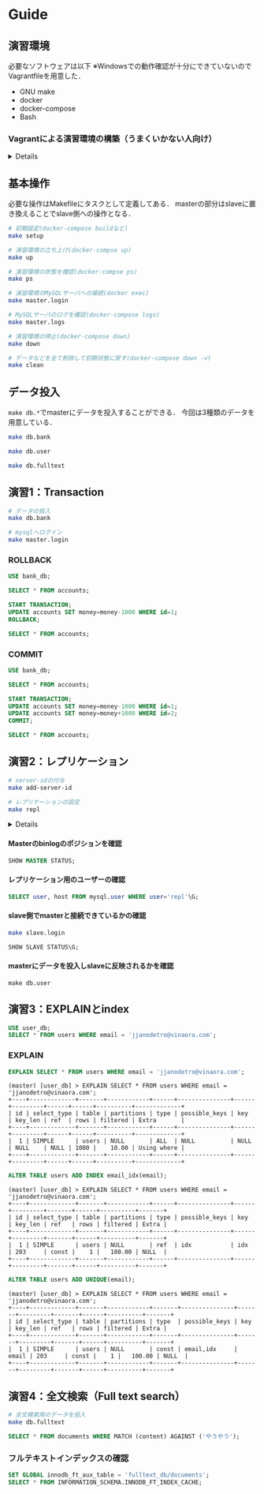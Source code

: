 # Guide

## 演習環境

必要なソフトウェアは以下
※Windowsでの動作確認が十分にできていないのでVagrantfileを用意した．

- GNU make
- docker
- docker-compose
- Bash

### Vagrantによる演習環境の構築（うまくいかない人向け）

<details>
<summary具体的な処理内容`(クリックで展開)</summary>

### Pluginのインストール

以下のプラグインをインストールしておく．

```bash
vagrant plugin install vagrant-vbguest
vagrant plugin install vagrant-docker-compose
```

### 仮想マシンの起動と接続

```bash
vagrant up
vagrant ssh
```

</details>

## 基本操作

必要な操作はMakefileにタスクとして定義してある．
masterの部分はslaveに置き換えることでslave側への操作となる．

```sh
# 初期設定(docker-compose buildなど)
make setup

# 演習環境の立ち上げ(docker-compse up)
make up

# 演習環境の状態を確認(docker-compse ps)
make ps

# 演習環境のMySQLサーバへの接続(docker exec)
make master.login

# MySQLサーバのログを確認(docker-compose logs)
make master.logs

# 演習環境の停止(docker-compose down)
make down

# データなどを全て削除して初期状態に戻す(docker-compose down -v)
make clean
```

## データ投入

`make db.*`でmasterにデータを投入することができる．
今回は3種類のデータを用意している．

```sh
make db.bank

make db.user

make db.fulltext
```

## 演習1：Transaction

```bash
# データの投入
make db.bank

# mysqlへログイン
make master.login
```

### ROLLBACK

```sql
USE bank_db;

SELECT * FROM accounts;

START TRANSACTION;
UPDATE accounts SET money=money-1000 WHERE id=1;
ROLLBACK;

SELECT * FROM accounts;
```

### COMMIT

```sql
USE bank_db;

SELECT * FROM accounts;

START TRANSACTION;
UPDATE accounts SET money=money-1000 WHERE id=1;
UPDATE accounts SET money=money+1000 WHERE id=2;
COMMIT;

SELECT * FROM accounts;
```

## 演習2：レプリケーション

```sh
# server-idの付与
make add-server-id

# レプリケーションの設定
make repl
```

<details>
<summary具体的な処理内容(クリックで展開)</summary>

#### master側でレプリケーション用のユーザを作成

```sql
CREATE USER 'repl'@'192.0.%.%' IDENTIFIED BY 'repl';
GRANT REPLICATION SLAVE ON *.* TO 'repl'@'192.0.%.%';
```

#### Slave側のレプリケーションの設定

```sql
CHANGE MASTER TO
  MASTER_HOST='mysql_master',
  MASTER_PORT=3306,
  MASTER_LOG_FILE='{masterのbinlogのファイル名}',
  MASTER_LOG_POS={binlogのポジション};
```

```sql
START SLAVE USER = 'repl' PASSWORD = 'repl';
```

</details>

#### Masterのbinlogのポジションを確認

```sql
SHOW MASTER STATUS;
```

#### レプリケーション用のユーザーの確認

```sql
SELECT user, host FROM mysql.user WHERE user='repl'\G;
```

#### slave側でmasterと接続できているかの確認

```sh
make slave.login
```

```sql
SHOW SLAVE STATUS\G;
```

#### masterにデータを投入しslaveに反映されるかを確認

```
make db.user
```

## 演習3：EXPLAINとindex

```sql
USE user_db;
SELECT * FROM users WHERE email = 'jjanodetro@vinaora.com';
```

### EXPLAIN

```sql
EXPLAIN SELECT * FROM users WHERE email = 'jjanodetro@vinaora.com';
```

```
(master) [user_db] > EXPLAIN SELECT * FROM users WHERE email = 'jjanodetro@vinaora.com';
+----+-------------+-------+------------+------+---------------+------+---------+------+------+----------+-------------+
| id | select_type | table | partitions | type | possible_keys | key  | key_len | ref  | rows | filtered | Extra       |
+----+-------------+-------+------------+------+---------------+------+---------+------+------+----------+-------------+
|  1 | SIMPLE      | users | NULL       | ALL  | NULL          | NULL | NULL    | NULL | 1000 |    10.00 | Using where |
+----+-------------+-------+------------+------+---------------+------+---------+------+------+----------+-------------+
```

```sql
ALTER TABLE users ADD INDEX email_idx(email);
```

```
(master) [user_db] > EXPLAIN SELECT * FROM users WHERE email = 'jjanodetro@vinaora.com';
+----+-------------+-------+------------+------+---------------+------+---------+-------+------+----------+-------+
| id | select_type | table | partitions | type | possible_keys | key  | key_len | ref   | rows | filtered | Extra |
+----+-------------+-------+------------+------+---------------+------+---------+-------+------+----------+-------+
|  1 | SIMPLE      | users | NULL       | ref  | idx           | idx  | 203     | const |    1 |   100.00 | NULL  |
+----+-------------+-------+------------+------+---------------+------+---------+-------+------+----------+-------+
```

```sql
ALTER TABLE users ADD UNIQUE(email);
```

```
(master) [user_db] > EXPLAIN SELECT * FROM users WHERE email = 'jjanodetro@vinaora.com';
+----+-------------+-------+------------+-------+---------------+-------+---------+-------+------+----------+-------+
| id | select_type | table | partitions | type  | possible_keys | key   | key_len | ref   | rows | filtered | Extra |
+----+-------------+-------+------------+-------+---------------+-------+---------+-------+------+----------+-------+
|  1 | SIMPLE      | users | NULL       | const | email,idx     | email | 203     | const |    1 |   100.00 | NULL  |
+----+-------------+-------+------------+-------+---------------+-------+---------+-------+------+----------+-------+
```

## 演習4：全文検索（Full text search）

```bash
# 全文検索用のデータを投入
make db.fulltext
```

```sql
SELECT * FROM documents WHERE MATCH (content) AGAINST ('やうやう');
```

### フルテキストインデックスの確認

```sql
SET GLOBAL innodb_ft_aux_table = 'fulltext_db/documents';
SELECT * FROM INFORMATION_SCHEMA.INNODB_FT_INDEX_CACHE;
```
